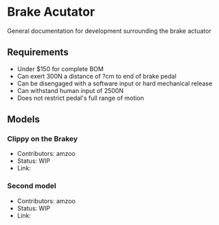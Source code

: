 # Brake Acutator
General documentation for development surrounding the brake actuator

## Requirements
- Under $150 for complete BOM
- Can exert 300N a distance of ?cm to end of brake pedal
- Can be disengaged with a software input or hard mechanical release
- Can withstand human input of 2500N
- Does not restrict pedal's full range of motion


## Models

### Clippy on the Brakey

- Contributors: amzoo
- Status: WIP
- Link: 

### Second model 

- Contributors: amzoo
- Status: WIP
- Link: 

